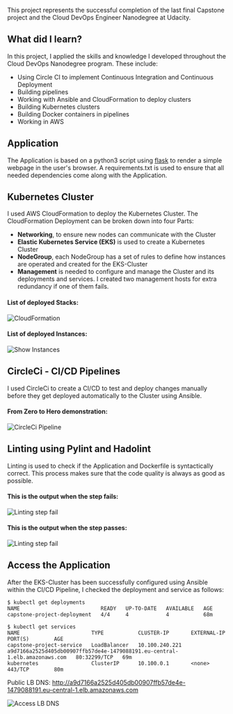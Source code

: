 

This project represents the successful completion of the last final Capstone project and the Cloud DevOps Engineer Nanodegree at Udacity.

## What did I learn?

In this project, I applied the skills and knowledge I developed throughout the Cloud DevOps Nanodegree program. These include:
- Using Circle CI to implement Continuous Integration and Continuous Deployment
- Building pipelines
- Working with Ansible and CloudFormation to deploy clusters
- Building Kubernetes clusters
- Building Docker containers in pipelines
- Working in AWS

## Application

The Application is based on a python3 script using <a target="_blank" href="https://flask.palletsprojects.com">flask</a> to render a simple webpage in the user's browser.
A requirements.txt is used to ensure that all needed dependencies come along with the Application.

## Kubernetes Cluster

I used AWS CloudFormation to deploy the Kubernetes Cluster.
The CloudFormation Deployment can be broken down into four Parts:
- **Networking**, to ensure new nodes can communicate with the Cluster
- **Elastic Kubernetes Service (EKS)** is used to create a Kubernetes Cluster
- **NodeGroup**, each NodeGroup has a set of rules to define how instances are operated and created for the EKS-Cluster
- **Management** is needed to configure and manage the Cluster and its deployments and services. I created two management hosts for extra redundancy if one of them fails.

#### List of deployed Stacks:
![CloudFormation](./screenshots/cloudformation_stacks.PNG)

#### List of deployed Instances:
![Show Instances](./screenshots/show_instances.PNG)

## CircleCi - CI/CD Pipelines

I used CircleCi to create a CI/CD  to test and deploy changes manually before they get deployed automatically to the Cluster using Ansible.

#### From Zero to Hero demonstration:

![CircleCi Pipeline](./screenshots/circleci_pipeline.PNG)

## Linting using Pylint and Hadolint

Linting is used to check if the Application and Dockerfile is syntactically correct.
This process makes sure that the code quality is always as good as possible.

#### This is the output when the step fails:

![Linting step fail](./screenshots/linting_step_fail.PNG)


#### This is the output when the step passes:

![Linting step fail](./screenshots/linting_step_success.PNG)

## Access the Application

After the EKS-Cluster has been successfully configured using Ansible within the CI/CD Pipeline, I checked the deployment and service as follows:

```
$ kubectl get deployments
NAME                          READY   UP-TO-DATE   AVAILABLE   AGE
capstone-project-deployment   4/4     4            4           68m

$ kubectl get services
NAME                       TYPE           CLUSTER-IP       EXTERNAL-IP                                                                  PORT(S)        AGE
capstone-project-service   LoadBalancer   10.100.240.221   a9d7166a2525d405db00907ffb57de4e-1479088191.eu-central-1.elb.amazonaws.com   80:32299/TCP   69m
kubernetes                 ClusterIP      10.100.0.1       <none>                                                                       443/TCP        80m
```

Public LB DNS: http://a9d7166a2525d405db00907ffb57de4e-1479088191.eu-central-1.elb.amazonaws.com

![Access LB DNS](./screenshots/access_lb_dns_demo.PNG)
